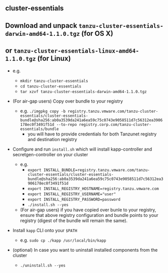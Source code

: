 ## cluster-essentials
## Download and unpack `tanzu-cluster-essentials-darwin-amd64-1.1.0.tgz` (for OS X)
##  or `tanzu-cluster-essentials-linux-amd64-1.1.0.tgz` (for Linux)
  - e.g.
    - `mkdir tanzu-cluster-essentials`
    - `cd tanzu-cluster-essentials`
    - `tar xzvf tanzu-cluster-essentials-darwin-amd64-1.1.0.tgz`

- (For air-gap users) Copy over bundle to your registry
  - e.g. `./imgpkg copy -b registry.tanzu.vmware.com/tanzu-cluster-essentials/cluster-essentials-bundle@sha256:ab0a3539da241a6ea59c75c0743e9058511d7c56312ea3906178ec0f3491f51d --to-repo registry.corp.com/tanzu-cluster-essentials/bundle`
    - you will have to provide credentials for both Tanzunet registry and destination registry

- Configure and run `install.sh` which will install kapp-controller and
  secretgen-controller on your cluster
  - e.g.
    - `export INSTALL_BUNDLE=registry.tanzu.vmware.com/tanzu-cluster-essentials/cluster-essentials-bundle@sha256:ab0a3539da241a6ea59c75c0743e9058511d7c56312ea3906178ec0f3491f51d`
    - `export INSTALL_REGISTRY_HOSTNAME=registry.tanzu.vmware.com`
    - `export INSTALL_REGISTRY_USERNAME="user"`
    - `export INSTALL_REGISTRY_PASSWORD=password`
    - `./install.sh --yes`
  - (For air-gap users) if you have copied over bunle to your registry,
    ensure that above registry configuration and bundle points to your registry (digest of the bundle will remain the same).

- Install `kapp` CLI onto your `$PATH`
  - e.g. `sudo cp ./kapp /usr/local/bin/kapp`

- (optional) In case you want to uninstall installed components from the cluster
  - `./uninstall.sh --yes`
